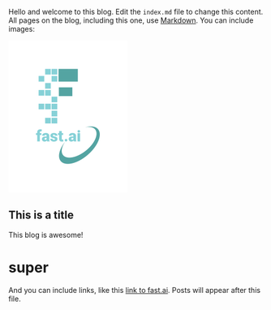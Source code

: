Hello and welcome to this blog. Edit the `index.md` file to change this content. All pages on the blog, including this one, use [Markdown](https://guides.github.com/features/mastering-markdown/). You can include images:

![Image of fast.ai logo](images/logo.png)

## This is a title

This blog is awesome!

# super

And you can include links, like this [link to fast.ai](https://www.fast.ai). Posts will appear after this file. 
